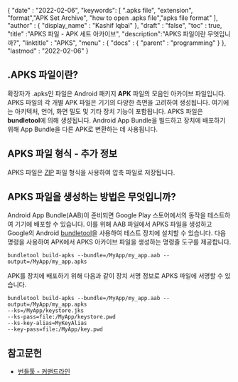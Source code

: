 
{
  "date" : "2022-02-06",
  "keywords": [ ".apks file", "extension", "format","APK Set Archive", "how to open .apks file","apks file format" ],
  "author" : {
    "display_name" : "Kashif Iqbal"
},
  "draft" : "false",
  "toc" : true,
  "title" :"APKS 파일 - APK 세트 아카이브",
  "description":"APKS 파일이란 무엇입니까?",
  "linktitle" : "APKS",
  "menu" : {
    "docs" : {
      "parent" : "programming"
}
},
  "lastmod" : "2022-02-06"
}

## .APKS 파일이란?

확장자가 .apks인 파일은 Android 패키지 **APK** 파일의 모음인 아카이브 파일입니다. APKS 파일의 각 개별 APK 파일은 기기의 다양한 측면을 고려하여 생성됩니다. 여기에는 아키텍처, 언어, 화면 밀도 및 기타 장치 기능이 포함됩니다. APKS 파일은 **bundletool**에 의해 생성됩니다. Android App Bundle을 빌드하고 장치에 배포하기 위해 App Bundle을 다른 APK로 변환하는 데 사용됩니다.

## APKS 파일 형식 - 추가 정보

APKS 파일은 [ZIP](/ko/compression/zip/) 파일 형식을 사용하여 압축 파일로 저장됩니다.

## APKS 파일을 생성하는 방법은 무엇입니까?

Android App Bundle(AAB)이 준비되면 Google Play 스토어에서의 동작을 테스트하여 기기에 배포할 수 있습니다. 이를 위해 AAB 파일에서 APKS 파일을 생성하고 Google의 Android [bundletool](https://developer.android.com/tools/bundletool)을 사용하여 테스트 장치에 설치할 수 있습니다. 다음 명령을 사용하여 APK에서 APKS 아카이브 파일을 생성하는 명령줄 도구를 제공합니다.

```
bundletool build-apks --bundle=/MyApp/my_app.aab --output=/MyApp/my_app.apks
```

APK를 장치에 배포하기 위해 다음과 같이 장치 서명 정보로 APKS 파일에 서명할 수 있습니다.

```
bundletool build-apks --bundle=/MyApp/my_app.aab --output=/MyApp/my_app.apks
--ks=/MyApp/keystore.jks
--ks-pass=file:/MyApp/keystore.pwd
--ks-key-alias=MyKeyAlias
--key-pass=file:/MyApp/key.pwd
```

## 참고문헌

* [번들툴 - 커맨드라인](https://developer.android.com/tools/bundletool)

